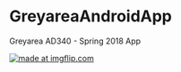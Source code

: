 # GreyareaAndroidApp
Greyarea AD340 - Spring 2018 App

<a href="https://imgflip.com/gif/29bzld"><img src="https://i.imgflip.com/29bzld.gif" title="made at imgflip.com"/></a>
